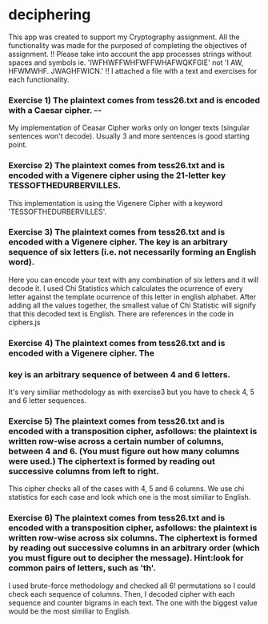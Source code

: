# deciphering
This app was created to support my Cryptography assignment. All the functionality was made for the purposed of completing the objectives of assignment.
!! Please take into account the app processes strings without spaces and symbols ie. 'IWFHWFFWHFWFFWHAFWQKFGIE' not 'I AW, HFWMWHF. JWAGHFWICN.'
!! I attached a file with a text and exercises for each functionality.

### Exercise 1) The plaintext comes from tess26.txt and is encoded with a Caesar cipher. --
My implementation of Ceasar Cipher works only on longer texts (singular sentences won't decode). Usually 3 and more sentences is good starting point.


### Exercise 2) The plaintext comes from tess26.txt and is encoded with a Vigenere cipher using the 21-letter key TESSOFTHEDURBERVILLES.
This implementation is using the Vigenere Cipher with a keyword 'TESSOFTHEDURBERVILLES'.
 
### Exercise 3) The plaintext comes from tess26.txt and is encoded with a Vigenere cipher. The key is an arbitrary sequence of six letters (i.e. not necessarily forming an English word).
Here you can encode your text with any combination of six letters and it will decode it.
I used Chi Statistics which calculates the ocurrence of every letter against the template ocurrence of this letter in english alphabet.
After adding all the values together, the smallest value of Chi Statistic will signify that this decoded text is English.
There are references in the code in ciphers.js


### Exercise 4) The plaintext comes from tess26.txt and is encoded with a Vigenere cipher. The
### key is an arbitrary sequence of between 4 and 6 letters. 
It's very similiar methodology as with exercise3 but you have to check 4, 5 and 6 letter sequences.


### Exercise 5) The plaintext comes from tess26.txt and is encoded with a transposition cipher, asfollows: the plaintext is written row-wise across a certain number of columns, between 4 and 6. (You must figure out how many columns were used.) The ciphertext is formed by reading out successive columns from left to right.
This cipher checks all of the cases with 4, 5 and 6 columns. We use chi statistics for each case and 
look which one is the most similiar to English.


### Exercise 6) The plaintext comes from tess26.txt and is encoded with a transposition cipher, asfollows: the plaintext is written row-wise across six columns. The ciphertext is formed by reading out successive columns in an arbitrary order (which you must figure out to decipher the message). Hint:look for common pairs of letters, such as 'th'.
I used brute-force methodology and checked all 6! permutations so I could check each sequence of columns.
Then, I decoded cipher with each sequence and counter bigrams in each text. The one with the biggest value would be
the most similiar to English.
